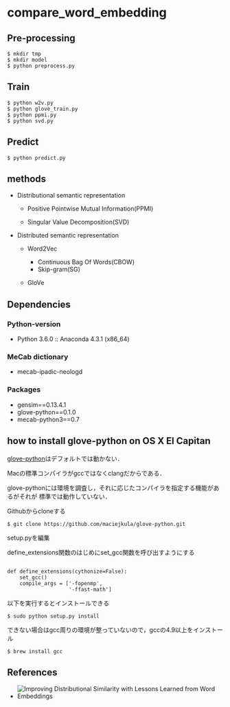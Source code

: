 # compare_word_embedding


## Pre-processing

```
$ mkdir tmp
$ mkdir model
$ python preprocess.py
```

## Train

```
$ python w2v.py
$ python glove_train.py
$ python ppmi.py
$ python svd.py
```

## Predict

```
$ python predict.py
```

## methods

- Distributional semantic representation
  - Positive Pointwise Mutual Information(PPMI)

  - Singular Value Decomposition(SVD)


- Distributed semantic representation
  - Word2Vec
      - Continuous Bag Of Words(CBOW)
      - Skip-gram(SG)

  - GloVe

## Dependencies

### Python-version

- Python 3.6.0 :: Anaconda 4.3.1 (x86_64)

### MeCab dictionary

- mecab-ipadic-neologd

### Packages

- gensim==0.13.4.1
- glove-python==0.1.0
- mecab-python3==0.7

## how to install glove-python on OS X El Capitan

[glove-python](https://github.com/maciejkula/glove-python)はデフォルトでは動かない．

Macの標準コンパイラがgccではなくclangだからである．

glove-pythonには環境を調査し，それに応じたコンパイラを指定する機能があるがそれが
標準では動作していない．

Githubからcloneする

```
$ git clone https://github.com/maciejkula/glove-python.git
```

setup.pyを編集

define_extensions関数のはじめにset_gcc関数を呼び出すようにする


```

def define_extensions(cythonize=False):
    set_gcc()
    compile_args = ['-fopenmp',
                    '-ffast-math']

```

以下を実行するとインストールできる

```
$ sudo python setup.py install
```

できない場合はgcc周りの環境が整っていないので，gccの4.9以上をインストール

```
$ brew install gcc
```


## References

- ![Improving Distributional Similarity with Lessons Learned from Word Embeddings](https://transacl.org/ojs/index.php/tacl/article/view/570)
